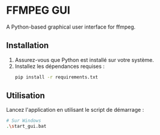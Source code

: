 # FFMPEG GUI

A Python-based graphical user interface for ffmpeg.

## Installation

1.  Assurez-vous que Python est installé sur votre système.
2.  Installez les dépendances requises :
    ```bash
    pip install -r requirements.txt
    ```

## Utilisation

Lancez l'application en utilisant le script de démarrage :
```bash
# Sur Windows
.\start_gui.bat
```
